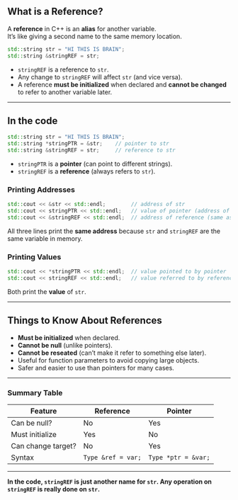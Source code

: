 ## **What is a Reference?**

A **reference** in C++ is an **alias** for another variable.  
It’s like giving a second name to the same memory location.

```cpp
std::string str = "HI THIS IS BRAIN";
std::string &stringREF = str;
```
- `stringREF` is a reference to `str`.
- Any change to `stringREF` will affect `str` (and vice versa).
- A reference **must be initialized** when declared and **cannot be changed** to refer to another variable later.

---

## **In the code**

```cpp
std::string str = "HI THIS IS BRAIN";
std::string *stringPTR = &str;    // pointer to str
std::string &stringREF = str;     // reference to str
```

- `stringPTR` is a **pointer** (can point to different strings).
- `stringREF` is a **reference** (always refers to `str`).

### **Printing Addresses**

```cpp
std::cout << &str << std::endl;        // address of str
std::cout << stringPTR << std::endl;   // value of pointer (address of str)
std::cout << &stringREF << std::endl;  // address of reference (same as str)
```
All three lines print the **same address** because `str` and `stringREF` are the same variable in memory.

### **Printing Values**

```cpp
std::cout << *stringPTR << std::endl;  // value pointed to by pointer
std::cout << stringREF << std::endl;   // value referred to by reference
```
Both print the **value** of `str`.

---

## **Things to Know About References**

- **Must be initialized** when declared.
- **Cannot be null** (unlike pointers).
- **Cannot be reseated** (can’t make it refer to something else later).
- Useful for function parameters to avoid copying large objects.
- Safer and easier to use than pointers for many cases.

---

### **Summary Table**

| Feature         | Reference           | Pointer                |
|-----------------|---------------------|------------------------|
| Can be null?    | No                  | Yes                    |
| Must initialize | Yes                 | No                     |
| Can change target? | No               | Yes                    |
| Syntax          | `Type &ref = var;`  | `Type *ptr = &var;`    |

---

**In the code, `stringREF` is just another name for `str`. Any operation on `stringREF` is really done on `str`.**

